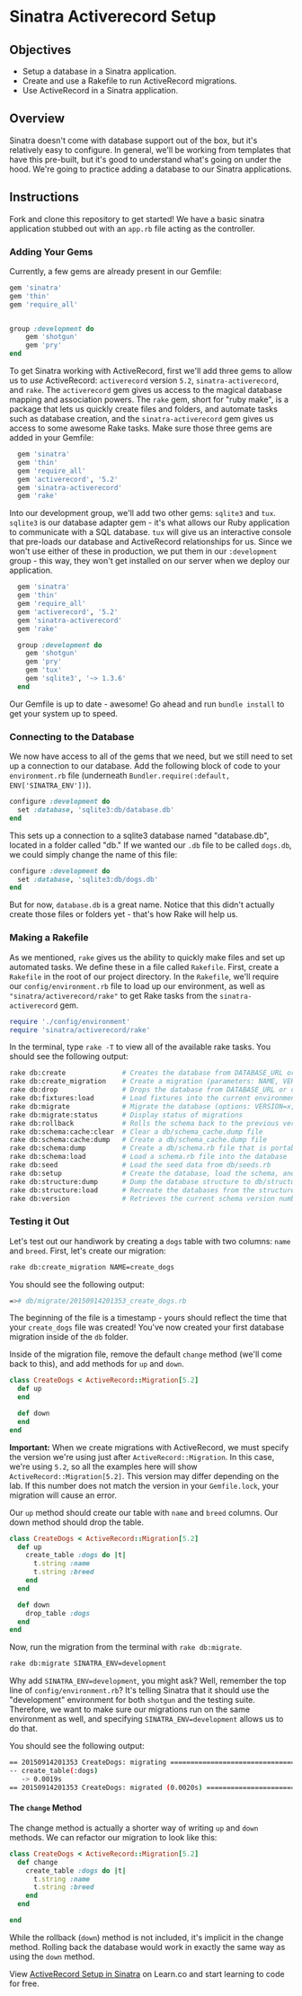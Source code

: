 # Sinatra Activerecord Setup

## Objectives

- Setup a database in a Sinatra application.
- Create and use a Rakefile to run ActiveRecord migrations.
- Use ActiveRecord in a Sinatra application.

## Overview

Sinatra doesn't come with database support out of the box, but it's relatively
easy to configure. In general, we'll be working from templates that have this
pre-built, but it's good to understand what's going on under the hood. We're
going to practice adding a database to our Sinatra applications.

## Instructions

Fork and clone this repository to get started! We have a basic sinatra
application stubbed out with an `app.rb` file acting as the controller.

### Adding Your Gems

Currently, a few gems are already present in our Gemfile:

```ruby
gem 'sinatra'
gem 'thin'
gem 'require_all'


group :development do
	gem 'shotgun'
	gem 'pry'
end
```

To get Sinatra working with ActiveRecord, first we'll add three gems to allow
us to _use_ ActiveRecord: `activerecord` version `5.2`, `sinatra-activerecord`,
and `rake`. The `activerecord` gem gives us access to the magical database
mapping and association powers. The `rake` gem, short for "ruby make", is a
package that lets us quickly create files and folders, and automate tasks such
as database creation, and the `sinatra-activerecord` gem gives us access to some
awesome Rake tasks. Make sure those three gems are added in your Gemfile:

```ruby
  gem 'sinatra'
  gem 'thin'
  gem 'require_all'
  gem 'activerecord', '5.2'
  gem 'sinatra-activerecord'
  gem 'rake'
```

Into our development group, we'll add two other gems: `sqlite3` and `tux`.
`sqlite3` is our database adapter gem - it's what allows our Ruby application to
communicate with a SQL database. `tux` will give us an interactive console that
pre-loads our database and ActiveRecord relationships for us. Since we won't use
either of these in production, we put them in our `:development` group - this
way, they won't get installed on our server when we deploy our application.

```ruby
  gem 'sinatra'
  gem 'thin'
  gem 'require_all'
  gem 'activerecord', '5.2'
  gem 'sinatra-activerecord'
  gem 'rake'

  group :development do
    gem 'shotgun'
    gem 'pry'
    gem 'tux'
    gem 'sqlite3', '~> 1.3.6'
  end
```

Our Gemfile is up to date - awesome! Go ahead and run `bundle install` to get
your system up to speed.

### Connecting to the Database

We now have access to all of the gems that we need, but we still need to set up
a connection to our database. Add the following block of code to your
`environment.rb` file (underneath `Bundler.require(:default,
ENV['SINATRA_ENV'])`).

```ruby
configure :development do
  set :database, 'sqlite3:db/database.db'
end
```

This sets up a connection to a sqlite3 database named "database.db", located in
a folder called "db." If we wanted our `.db` file to be called `dogs.db`, we
could simply change the name of this file:

```ruby
configure :development do
  set :database, 'sqlite3:db/dogs.db'
end
```

But for now, `database.db` is a great name. Notice that this didn't actually
create those files or folders yet - that's how Rake will help us.

### Making a Rakefile

As we mentioned, `rake` gives us the ability to quickly make files and set up
automated tasks. We define these in a file called `Rakefile`. First, create a
`Rakefile` in the root of our project directory. In the `Rakefile`, we'll
require our `config/environment.rb` file to load up our environment, as well as
`"sinatra/activerecord/rake"` to get Rake tasks from the `sinatra-activerecord`
gem.

```ruby
require './config/environment'
require 'sinatra/activerecord/rake'
```

In the terminal, type `rake -T` to view all of the available rake tasks. You
should see the following output:

```bash
rake db:create              # Creates the database from DATABASE_URL or config/database.yml for...
rake db:create_migration    # Create a migration (parameters: NAME, VERSION)
rake db:drop                # Drops the database from DATABASE_URL or config/database.yml for t...
rake db:fixtures:load       # Load fixtures into the current environment's database
rake db:migrate             # Migrate the database (options: VERSION=x, VERBOSE=false, SCOPE=blog)
rake db:migrate:status      # Display status of migrations
rake db:rollback            # Rolls the schema back to the previous version (specify steps w/ S...
rake db:schema:cache:clear  # Clear a db/schema_cache.dump file
rake db:schema:cache:dump   # Create a db/schema_cache.dump file
rake db:schema:dump         # Create a db/schema.rb file that is portable against any DB suppor...
rake db:schema:load         # Load a schema.rb file into the database
rake db:seed                # Load the seed data from db/seeds.rb
rake db:setup               # Create the database, load the schema, and initialize with the see...
rake db:structure:dump      # Dump the database structure to db/structure.sql
rake db:structure:load      # Recreate the databases from the structure.sql file
rake db:version             # Retrieves the current schema version number
```

### Testing it Out

Let's test out our handiwork by creating a `dogs` table with two columns: `name`
and `breed`. First, let's create our migration:

```bash
rake db:create_migration NAME=create_dogs
```

You should see the following output:

```bash
=># db/migrate/20150914201353_create_dogs.rb
```

The beginning of the file is a timestamp - yours should reflect the time that
your `create_dogs` file was created! You've now created your first database
migration inside of the `db` folder.

Inside of the migration file, remove the default `change` method (we'll come
back to this), and add methods for `up` and `down`.

```ruby
class CreateDogs < ActiveRecord::Migration[5.2]
  def up
  end

  def down
  end
end
```

**Important:** When we create migrations with ActiveRecord, we must specify the
version we're using just after `ActiveRecord::Migration`. In this case, we're
using `5.2`, so all the examples here will show `ActiveRecord::Migration[5.2]`.
This version may differ depending on the lab. If this number does not match
the version in your `Gemfile.lock`, your migration will cause an error.

Our `up` method should create our table with `name` and `breed` columns. Our
down method should drop the table.

```ruby
class CreateDogs < ActiveRecord::Migration[5.2]
  def up
    create_table :dogs do |t|
      t.string :name
      t.string :breed
    end
  end

  def down
    drop_table :dogs
  end
end
```

Now, run the migration from the terminal with `rake db:migrate`.

```bash
rake db:migrate SINATRA_ENV=development
```

Why add `SINATRA_ENV=development`, you might ask? Well, remember the top line of
`config/environment.rb`? It's telling Sinatra that it should use the
"development" environment for both `shotgun` and the testing suite. Therefore,
we want to make sure our migrations run on the same environment as well, and
specifying `SINATRA_ENV=development` allows us to do that.

You should see the following output:

```bash
== 20150914201353 CreateDogs: migrating =======================================
-- create_table(:dogs)
   -> 0.0019s
== 20150914201353 CreateDogs: migrated (0.0020s) ==============================
```

#### The `change` Method

The change method is actually a shorter way of writing `up` and `down` methods.
We can refactor our migration to look like this:

```rb
class CreateDogs < ActiveRecord::Migration[5.2]
  def change
    create_table :dogs do |t|
      t.string :name
      t.string :breed
    end
  end

end
```

While the rollback (`down`) method is not included, it's implicit in the change
method. Rolling back the database would work in exactly the same way as using
the `down` method.

<p class='util--hide'>View <a href='https://learn.co/lessons/sinatra-activerecord-setup'>ActiveRecord Setup in Sinatra</a> on Learn.co and start learning to code for free.</p>

